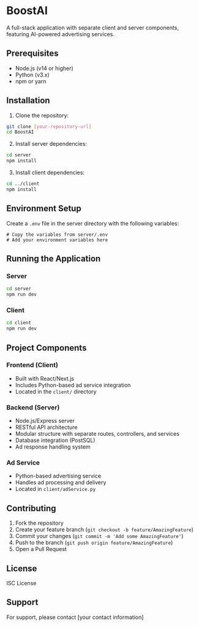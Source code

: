 # BoostAI

A full-stack application with separate client and server components, featuring AI-powered advertising services.

## Prerequisites

- Node.js (v14 or higher)
- Python (v3.x)
- npm or yarn

## Installation

1. Clone the repository:
```bash
git clone [your-repository-url]
cd BoostAI
```

2. Install server dependencies:
```bash
cd server
npm install
```

3. Install client dependencies:
```bash
cd ../client
npm install
```

## Environment Setup

Create a `.env` file in the server directory with the following variables:
```env
# Copy the variables from server/.env
# Add your environment variables here
```

## Running the Application

### Server
```bash
cd server
npm run dev
```

### Client
```bash
cd client
npm run dev
```

## Project Components

### Frontend (Client)
- Built with React/Next.js
- Includes Python-based ad service integration
- Located in the `client/` directory

### Backend (Server)
- Node.js/Express server
- RESTful API architecture
- Modular structure with separate routes, controllers, and services
- Database integration (PostSQL)
- Ad response handling system

### Ad Service
- Python-based advertising service
- Handles ad processing and delivery
- Located in `client/adService.py`


## Contributing

1. Fork the repository
2. Create your feature branch (`git checkout -b feature/AmazingFeature`)
3. Commit your changes (`git commit -m 'Add some AmazingFeature'`)
4. Push to the branch (`git push origin feature/AmazingFeature`)
5. Open a Pull Request

## License

ISC License

## Support

For support, please contact [your contact information] 
